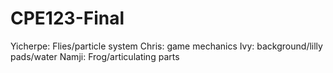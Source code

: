 # CPE123-Final
Yicherpe: Flies/particle system
Chris: game mechanics
Ivy: background/lilly pads/water
Namji: Frog/articulating parts
